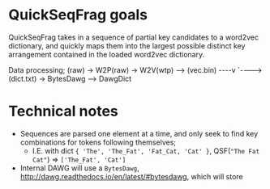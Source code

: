# QuickSeqFrag goals
QuickSeqFrag takes in a sequence of partial key candidates to a word2vec dictionary, and quickly maps them into the largest possible distinct key arrangement contained in the loaded word2vec dictionary.


Data processing; (raw) -> W2P(raw) -> W2V(wtp) --> (vec.bin) ----v
                                            `----> (dict.txt) -> BytesDawg --> DawgDict

# Technical notes
* Sequences are parsed one element at a time, and only seek to find key combinations for tokens following themselves; 
    * I.E. with dict `{ 'The', 'The_Fat', 'Fat_Cat, 'Cat' }`, QSF(`"The Fat Cat"`) => `['The_Fat', 'Cat']` 
* Internal DAWG will use a `BytesDawg`, http://dawg.readthedocs.io/en/latest/#bytesdawg, which will store 

